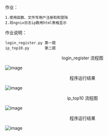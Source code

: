 作业：

    1.使用函数、文件写用户注册和和登陆
	2.将ngnix日志ip数用html表格显示
	
作业说明：

    login_register.py 第一题
    ip_top10.py       第二题


<center>login_register 流程图</center >     
                                          
![image](https://github.com/1032231418/python/blob/master/day3/login_register.png)

<center>程序运行结果</center >

![image](https://github.com/1032231418/python/blob/master/day3/login_or_register.png)

<center>ip_top10  流程图</center >               
                                 
![image]()

<center>程序运行结果</center >  

![image]()
